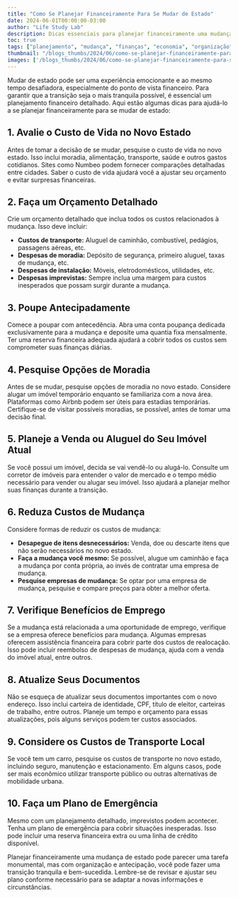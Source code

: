 ```yaml
---
title: "Como Se Planejar Financeiramente Para Se Mudar de Estado"
date: 2024-06-01T00:00:00-03:00
author: "Life Study Lab"
description: Dicas essenciais para planejar financeiramente uma mudança de estado.
toc: true
tags: ["planejamento", "mudança", "finanças", "economia", "organização", "custos", "orçamento", "dicas"]
thumbnail: "/blogs_thumbs/2024/06/como-se-planejar-financeiramente-para-se-mudar-de-estado.jpg"
images: ['/blogs_thumbs/2024/06/como-se-planejar-financeiramente-para-se-mudar-de-estado.jpg']
---
```


Mudar de estado pode ser uma experiência emocionante e ao mesmo tempo desafiadora, especialmente do ponto de vista financeiro. Para garantir que a transição seja o mais tranquila possível, é essencial um planejamento financeiro detalhado. Aqui estão algumas dicas para ajudá-lo a se planejar financeiramente para se mudar de estado:

## 1. Avalie o Custo de Vida no Novo Estado
Antes de tomar a decisão de se mudar, pesquise o custo de vida no novo estado. Isso inclui moradia, alimentação, transporte, saúde e outros gastos cotidianos. Sites como Numbeo podem fornecer comparações detalhadas entre cidades. Saber o custo de vida ajudará você a ajustar seu orçamento e evitar surpresas financeiras.

## 2. Faça um Orçamento Detalhado
Crie um orçamento detalhado que inclua todos os custos relacionados à mudança. Isso deve incluir:
- **Custos de transporte:** Aluguel de caminhão, combustível, pedágios, passagens aéreas, etc.
- **Despesas de moradia:** Depósito de segurança, primeiro aluguel, taxas de mudança, etc.
- **Despesas de instalação:** Móveis, eletrodomésticos, utilidades, etc.
- **Despesas imprevistas:** Sempre inclua uma margem para custos inesperados que possam surgir durante a mudança.

## 3. Poupe Antecipadamente
Comece a poupar com antecedência. Abra uma conta poupança dedicada exclusivamente para a mudança e deposite uma quantia fixa mensalmente. Ter uma reserva financeira adequada ajudará a cobrir todos os custos sem comprometer suas finanças diárias.

## 4. Pesquise Opções de Moradia
Antes de se mudar, pesquise opções de moradia no novo estado. Considere alugar um imóvel temporário enquanto se familiariza com a nova área. Plataformas como Airbnb podem ser úteis para estadias temporárias. Certifique-se de visitar possíveis moradias, se possível, antes de tomar uma decisão final.

## 5. Planeje a Venda ou Aluguel do Seu Imóvel Atual
Se você possui um imóvel, decida se vai vendê-lo ou alugá-lo. Consulte um corretor de imóveis para entender o valor de mercado e o tempo médio necessário para vender ou alugar seu imóvel. Isso ajudará a planejar melhor suas finanças durante a transição.

## 6. Reduza Custos de Mudança
Considere formas de reduzir os custos de mudança:
- **Desapegue de itens desnecessários:** Venda, doe ou descarte itens que não serão necessários no novo estado.
- **Faça a mudança você mesmo:** Se possível, alugue um caminhão e faça a mudança por conta própria, ao invés de contratar uma empresa de mudança.
- **Pesquise empresas de mudança:** Se optar por uma empresa de mudança, pesquise e compare preços para obter a melhor oferta.

## 7. Verifique Benefícios de Emprego
Se a mudança está relacionada a uma oportunidade de emprego, verifique se a empresa oferece benefícios para mudança. Algumas empresas oferecem assistência financeira para cobrir parte dos custos de realocação. Isso pode incluir reembolso de despesas de mudança, ajuda com a venda do imóvel atual, entre outros.

## 8. Atualize Seus Documentos
Não se esqueça de atualizar seus documentos importantes com o novo endereço. Isso inclui carteira de identidade, CPF, título de eleitor, carteiras de trabalho, entre outros. Planeje um tempo e orçamento para essas atualizações, pois alguns serviços podem ter custos associados.

## 9. Considere os Custos de Transporte Local
Se você tem um carro, pesquise os custos de transporte no novo estado, incluindo seguro, manutenção e estacionamento. Em alguns casos, pode ser mais econômico utilizar transporte público ou outras alternativas de mobilidade urbana.

## 10. Faça um Plano de Emergência
Mesmo com um planejamento detalhado, imprevistos podem acontecer. Tenha um plano de emergência para cobrir situações inesperadas. Isso pode incluir uma reserva financeira extra ou uma linha de crédito disponível.

Planejar financeiramente uma mudança de estado pode parecer uma tarefa monumental, mas com organização e antecipação, você pode fazer uma transição tranquila e bem-sucedida. Lembre-se de revisar e ajustar seu plano conforme necessário para se adaptar a novas informações e circunstâncias.